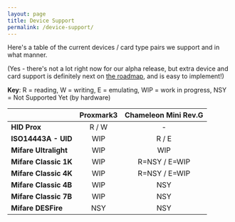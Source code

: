 ```yaml
---
layout: page
title: Device Support
permalink: /device-support/
---
```


Here's a table of the current devices / card type pairs we support and in what manner.

(Yes - there's not a lot right now for our alpha release, but extra device and card support is definitely next on [the roadmap](/roadmap/), and is easy to implement!)

**Key**: R = reading, W = writing, E = emulating, WIP = work in progress, NSY = Not Supported Yet (by hardware)

|                        | Proxmark3 | Chameleon Mini Rev.G|
|------------------------|:---------:|:-------------------:|
| **HID Prox**           | R / W     | -                   |
| **ISO14443A - UID**    | WIP       | R / E               |
| **Mifare Ultralight**  | WIP       | WIP                 |
| **Mifare Classic 1K**  | WIP       | R=NSY / E=WIP       |
| **Mifare Classic 4K**  | WIP       | R=NSY / E=WIP       |
| **Mifare Classic 4B**  | WIP       | NSY                 |
| **Mifare Classic 7B**  | WIP       | NSY                 |
| **Mifare DESFire**     | NSY       | NSY                 |
